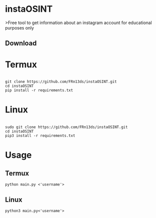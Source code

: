 <h1> instaOSINT</h1>

<p> >Free tool to get information about an instagram account for educational purposes only</p>


<h2> Download </h2>

<h1> Termux </h1>

<code>
git clone https://github.com/FRn13ds/instaOSINT.git
cd instaOSINT
pip install -r requirements.txt
</code> 

<h1>Linux</h1>
<code>
sudo git clone https://github.com/FRn13ds/instaOSINT.git
cd instaOSINT
pip3 install -r requirements.txt
</code>

<h1>Usage </h1>
<h2>Termux </h2>
<code>python main.py <'username'></code>
<h2>Linux </h2>
<code>python3 main.py<'username'></code>
